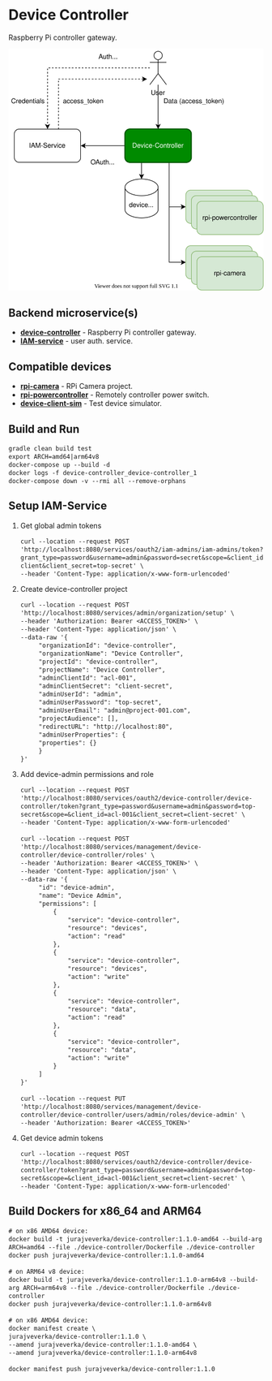 # Device Controller
Raspberry Pi controller gateway.

![architecture](docs/device-controller.svg)

## Backend microservice(s)
* [__device-controller__](device-controller) - Raspberry Pi controller gateway.
* [__IAM-service__](https://github.com/jveverka/iam-service) - user auth. service.

## Compatible devices
* [__rpi-camera__](../rpi-camera) - RPi Camera project.
* [__rpi-powercontroller__](../rpi-powercontroller) - Remotely controller power switch. 
* [__device-client-sim__](device-client-sim) - Test device simulator.

## Build and Run
```
gradle clean build test
export ARCH=amd64|arm64v8
docker-compose up --build -d
docker logs -f device-controller_device-controller_1
docker-compose down -v --rmi all --remove-orphans
```

## Setup IAM-Service 
1. Get global admin tokens
   ```
   curl --location --request POST 'http://localhost:8080/services/oauth2/iam-admins/iam-admins/token?grant_type=password&username=admin&password=secret&scope=&client_id=admin-client&client_secret=top-secret' \
   --header 'Content-Type: application/x-www-form-urlencoded'
   ```
2. Create device-controller project
   ```
   curl --location --request POST 'http://localhost:8080/services/admin/organization/setup' \
   --header 'Authorization: Bearer <ACCESS_TOKEN>' \
   --header 'Content-Type: application/json' \
   --data-raw '{
        "organizationId": "device-controller",
        "organizationName": "Device Controller",
        "projectId": "device-controller",
        "projectName": "Device Controller",
        "adminClientId": "acl-001",
        "adminClientSecret": "client-secret",
        "adminUserId": "admin",
        "adminUserPassword": "top-secret",
        "adminUserEmail": "admin@project-001.com",
        "projectAudience": [],
        "redirectURL": "http://localhost:80",
        "adminUserProperties": {
        "properties": {}
        }
   }'
   ```
3. Add device-admin permissions and role
   ```
   curl --location --request POST 'http://localhost:8080/services/oauth2/device-controller/device-controller/token?grant_type=password&username=admin&password=top-secret&scope=&client_id=acl-001&client_secret=client-secret' \
   --header 'Content-Type: application/x-www-form-urlencoded'
   
   curl --location --request POST 'http://localhost:8080/services/management/device-controller/device-controller/roles' \
   --header 'Authorization: Bearer <ACCESS_TOKEN>' \
   --header 'Content-Type: application/json' \
   --data-raw '{
        "id": "device-admin",
        "name": "Device Admin",
        "permissions": [
            {
                "service": "device-controller",
                "resource": "devices",
                "action": "read"
            },
            {
                "service": "device-controller",
                "resource": "devices",
                "action": "write"
            },
            {
                "service": "device-controller",
                "resource": "data",
                "action": "read"
            },
            {
                "service": "device-controller",
                "resource": "data",
                "action": "write"
            }
        ]
   }'
   
   curl --location --request PUT 'http://localhost:8080/services/management/device-controller/device-controller/users/admin/roles/device-admin' \
   --header 'Authorization: Bearer <ACCESS_TOKEN>'
   ```
4. Get device admin tokens
   ```
   curl --location --request POST 'http://localhost:8080/services/oauth2/device-controller/device-controller/token?grant_type=password&username=admin&password=top-secret&scope=&client_id=acl-001&client_secret=client-secret' \
   --header 'Content-Type: application/x-www-form-urlencoded'
   ```

## Build Dockers for x86_64 and ARM64 
```
# on x86 AMD64 device:
docker build -t jurajveverka/device-controller:1.1.0-amd64 --build-arg ARCH=amd64 --file ./device-controller/Dockerfile ./device-controller 
docker push jurajveverka/device-controller:1.1.0-amd64

# on ARM64 v8 device:
docker build -t jurajveverka/device-controller:1.1.0-arm64v8 --build-arg ARCH=arm64v8 --file ./device-controller/Dockerfile ./device-controller 
docker push jurajveverka/device-controller:1.1.0-arm64v8

# on x86 AMD64 device: 
docker manifest create \
jurajveverka/device-controller:1.1.0 \
--amend jurajveverka/device-controller:1.1.0-amd64 \
--amend jurajveverka/device-controller:1.1.0-arm64v8

docker manifest push jurajveverka/device-controller:1.1.0
```
